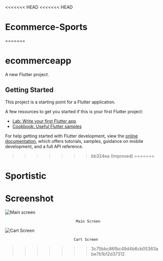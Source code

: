 <<<<<<< HEAD
<<<<<<< HEAD
# Ecommerce-Sports
=======
# ecommerceapp

A new Flutter project.

## Getting Started

This project is a starting point for a Flutter application.

A few resources to get you started if this is your first Flutter project:

- [Lab: Write your first Flutter app](https://docs.flutter.dev/get-started/codelab)
- [Cookbook: Useful Flutter samples](https://docs.flutter.dev/cookbook)

For help getting started with Flutter development, view the
[online documentation](https://docs.flutter.dev/), which offers tutorials,
samples, guidance on mobile development, and a full API reference.
>>>>>>> bb324ea (Improved)
=======
# Sportistic

# Screenshot

      
![Main screen](https://github.com/Nurujjaman329/Ecommerce-Sports/assets/57903604/6d3cb335-3baa-465f-b486-bc206a612920)

                                    Main Screen


![Cart Screen](https://github.com/Nurujjaman329/Ecommerce-Sports/assets/57903604/5b8e49da-c4ad-4258-882f-25b72dd8738b)


                                   Cart Screen
>>>>>>> 3c75bbc86fbc49d4b6cb05363abe7b1b12d37312
